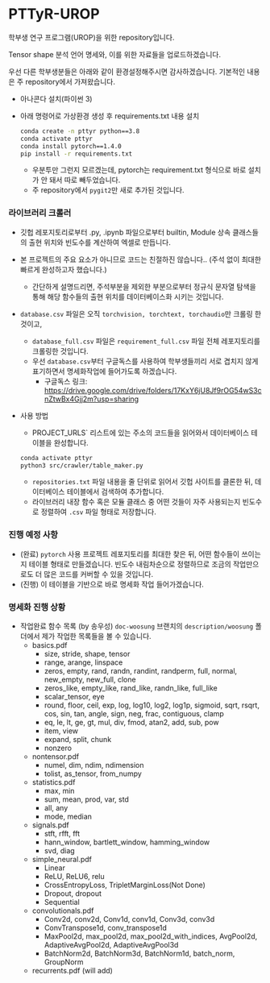 # PTTyR-UROP


학부생 연구 프로그램(UROP)을 위한 repository입니다.

Tensor shape 분석 언어 명세와, 이를 위한 자료들을 업로드하겠습니다.



우선 다른 학부생분들은 아래와 같이 환경설정해주시면 감사하겠습니다. 기본적인 내용은 주 repository에서 가져왔습니다.

- 아나콘다 설치(파이썬 3)

- 아래 명령어로 가상환경 생성 후 requirements.txt 내용 설치

  ```bash
  conda create -n pttyr python==3.8
  conda activate pttyr
  conda install pytorch==1.4.0
  pip install -r requirements.txt
  ```

  - 우분투만 그런지 모르겠는데, pytorch는 requirement.txt 형식으로 바로 설치가 안 돼서 따로 빼두었습니다.
  - 주 repository에서 `pygit2`만 새로 추가된 것입니다.



### 라이브러리 크롤러

- 깃헙 레포지토리로부터 .py, .ipynb 파일으로부터 builtin, Module 상속 클래스들의 출현 위치와 빈도수를 계산하여 엑셀로 만듭니다.

- 본 프로젝트의 주요 요소가 아니므로 코드는 친절하진 않습니다.. (주석 없이 최대한 빠르게 완성하고자 했습니다.)

  - 간단하게 설명드리면, 주석부분을 제외한 부분으로부터 정규식 문자열 탐색을 통해 해당 함수들의 출현 위치를 데이터베이스화 시키는 것입니다.
- `database.csv` 파일은 오직 `torchvision, torchtext, torchaudio`만 크롤링 한 것이고,
  - `database_full.csv` 파일은 `requirement_full.csv` 파일 전체 레포지토리를 크롤링한 것입니다.
  - 우선 `database.csv`부터 구글독스를 사용하여 학부생들끼리 서로 겹치지 않게 표기하면서 명세화작업에 들어가도록 하겠습니다.
    - 구글독스 링크: https://drive.google.com/drive/folders/17KxY6jU8Jf9rOG54wS3cnZtwBx4Gjj2m?usp=sharing
  
- 사용 방법

  -  PROJECT_URLS` 리스트에 있는 주소의 코드들을 읽어와서 데이터베이스 테이블을 완성합니다.

    ```bash
    conda activate pttyr
    python3 src/crawler/table_maker.py
    ```

  - `repositories.txt` 파일 내용을 줄 단위로 읽어서 깃헙 사이트를 클론한 뒤, 데이터베이스 테이블에서 검색하여 추가합니다.
  - 라이브러리 내장 함수 혹은 모듈 클래스 중 어떤 것들이 자주 사용되는지 빈도수로 정렬하여 `.csv` 파일 형태로 저장합니다.



### 진행 예정 사항

- (완료) `pytorch` 사용 프로젝트 레포지토리를 최대한 찾은 뒤, 어떤 함수들이 쓰이는지 테이블 형태로 만들겠습니다. 빈도수 내림차순으로 정렬하므로 조금의 작업만으로도 더 많은 코드를 커버할 수 있을 것입니다.
- (진행) 이 테이블을 기반으로 바로 명세화 작업 들어가겠습니다.



###  명세화 진행 상황

- 작업완료 함수 목록 (by 송우성)  `doc-woosung` 브랜치의 `description/woosung` 폴더에서 제가 작업한 목록들을 볼 수 있습니다.
  - basics.pdf
    - size, stride, shape, tensor
    - range, arange, linspace
    - zeros, empty, rand, randn, randint, randperm, full, normal, new_empty, new_full, clone
    - zeros_like, empty_like, rand_like, randn_like, full_like
    - scalar_tensor, eye
    - round, floor, ceil, exp, log, log10, log2, log1p, sigmoid, sqrt, rsqrt, cos, sin, tan, angle, sign, neg, frac, contiguous, clamp
    - eq, le, lt, ge, gt, mul, div, fmod, atan2, add, sub, pow
    - item, view
    - expand, split, chunk
    - nonzero
  - nontensor.pdf
    - numel, dim, ndim, ndimension
    - tolist, as_tensor, from_numpy
  - statistics.pdf
    - max, min
    - sum, mean, prod, var, std
    - all, any
    - mode, median
  - signals.pdf
    - stft, rfft, fft
    - hann_window, bartlett_window, hamming_window
    - svd, diag
  - simple_neural.pdf
    - Linear
    - ReLU, ReLU6, relu
    - CrossEntropyLoss, TripletMarginLoss(Not Done)
    - Dropout, dropout
    - Sequential
  - convolutionals.pdf
    - Conv2d, conv2d, Conv1d, conv1d, Conv3d, conv3d
    - ConvTranspose1d, conv_transpose1d
    - MaxPool2d, max_pool2d, max_pool2d_with_indices, AvgPool2d, AdaptiveAvgPool2d, AdaptiveAvgPool3d
    - BatchNorm2d, BatchNorm3d, BatchNorm1d, batch_norm, GroupNorm
  - recurrents.pdf (will add)




